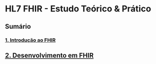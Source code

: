 # HL7 FHIR - Estudo Teórico & Prático

## Sumário

### [1. Introdução ao FHIR](./contents/Introducao_FHIR) 
## [2. Desenvolvimento em FHIR](./contents/Desenvolvedores_FHIR) 
